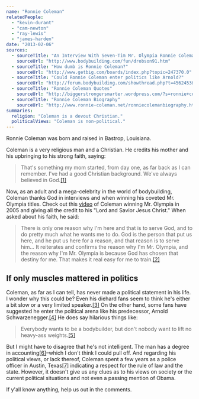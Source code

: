 ```yaml
---
name: "Ronnie Coleman"
relatedPeople:
  - "kevin-durant"
  - "cam-newton"
  - "ray-lewis"
  - "james-harden"
date: "2013-02-06"
sources:
  - sourceTitle: "An Interview With Seven-Tim Mr. Olympia Ronnie Coleman"
    sourceUrl: "http://www.bodybuilding.com/fun/drobson91.htm"
  - sourceTitle: "How dumb is Ronnie Coleman?"
    sourceUrl: "http://www.getbig.com/boards/index.php?topic=247370.0"
  - sourceTitle: "Could Ronnie Coleman enter politics like Arnold?"
    sourceUrl: "http://forum.bodybuilding.com/showthread.php?t=4562453&page=1"
  - sourceTitle: "Ronnie Coleman Quotes"
    sourceUrl: "http://biggerstrongersmarter.wordpress.com/?s=ronnie+coleman+quotes"
  - sourceTitle: "Ronnie Coleman Biography"
    sourceUrl: "http://www.ronnie-coleman.net/ronniecolemanbiography.html"
summaries:
  religion: "Coleman is a devout Christian."
  politicalViews: "Coleman is non-political."
---
```


Ronnie Coleman was born and raised in Bastrop, Louisiana.

Coleman is a very religious man and a Christian. He credits his mother and his upbringing to his strong faith, saying:

>That's something my mom started, from day one, as far back as I can remember. I've had a good Christian background. We've always believed in God.<a class="source-citation" href="#http%3A%2F%2Fwww.bodybuilding.com%2Ffun%2Fdrobson91.htm" title="An Interview With Seven-Tim Mr. Olympia Ronnie Coleman">[1]</a>

Now, as an adult and a mega-celebrity in the world of bodybuilding, Coleman thanks God in interviews and when winning his coveted Mr. Olympia titles. Check out this [video](http://www.youtube.com/watch?v=ogt3aZcBZIg) of Coleman winning Mr. Olympia in 2005 and giving all the credit to his "Lord and Savior Jesus Christ." When asked about his faith, he said:

>There is only one reason why I'm here and that is to serve God, and to do pretty much what he wants me to do. God is the person that put us here, and he put us here for a reason, and that reason is to serve him… It reiterates and confirms the reason why I'm Mr. Olympia, and the reason why I'm Mr. Olympia is because God has chosen that destiny for me. That makes it real easy for me to train.<a class="source-citation" href="#http%3A%2F%2Fwww.bodybuilding.com%2Ffun%2Fdrobson91.htm" title="An Interview With Seven-Tim Mr. Olympia Ronnie Coleman">[2]</a>

## 

## If only muscles mattered in politics

Coleman, as far as I can tell, has never made a political statement in his life. I wonder why this could be? Even his diehard fans seem to think he's either a bit slow or a very limited speaker.<a class="source-citation" href="#http%3A%2F%2Fwww.getbig.com%2Fboards%2Findex.php%3Ftopic%3D247370.0" title="How dumb is Ronnie Coleman?">[3]</a> On the other hand, some fans have suggested he enter the political arena like his predecessor, Arnold Schwarzenegger.<a class="source-citation" href="#http%3A%2F%2Fforum.bodybuilding.com%2Fshowthread.php%3Ft%3D4562453%26page%3D1" title="Could Ronnie Coleman enter politics like Arnold?">[4]</a> He does say hilarious things like:

>Everybody wants to be a bodybuilder, but don't nobody want to lift no heavy-ass weights.<a class="source-citation" href="#http%3A%2F%2Fbiggerstrongersmarter.wordpress.com%2F%3Fs%3Dronnie%2Bcoleman%2Bquotes" title="Ronnie Coleman Quotes">[5]</a>

But I might have to disagree that he's not intelligent. The man has a degree in accounting<a class="source-citation" href="#http%3A%2F%2Fwww.ronnie-coleman.net%2Fronniecolemanbiography.html" title="Ronnie Coleman Biography">[6]</a>–which I don't think I could pull off. And regarding his political views, or lack thereof, Coleman spent a few years as a police officer in Austin, Texas<a class="source-citation" href="#http%3A%2F%2Fwww.ronnie-coleman.net%2Fronniecolemanbiography.html" title="Ronnie Coleman Biography">[7]</a> indicating a respect for the rule of law and the state. However, it doesn't give us any clues as to his views on society or the current political situations and not even a passing mention of Obama.

If y'all know anything, help us out in the comments.